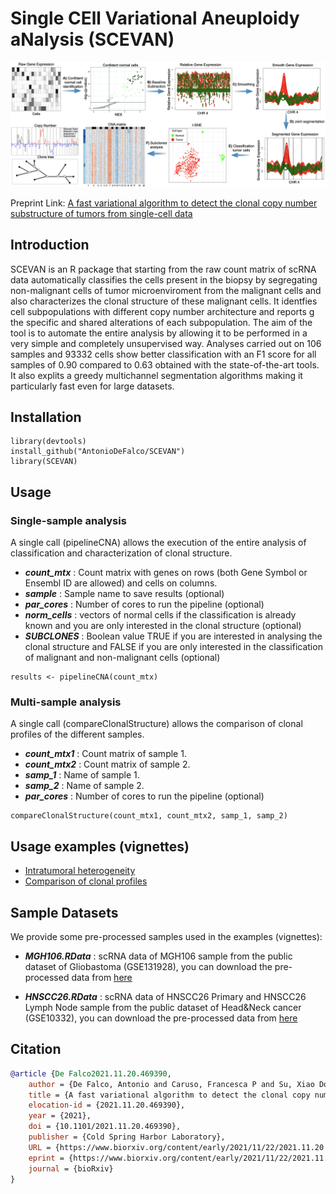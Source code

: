 # Single   CEll   Variational   Aneuploidy aNalysis  (SCEVAN)

![image](https://github.com/AntonioDeFalco/SCEVAN/blob/main/SCEVAN.png)

Preprint Link: [A fast variational algorithm to detect the clonal copy number substructure of tumors from single-cell data](https://www.biorxiv.org/content/10.1101/2021.11.20.469390v1)

## Introduction

SCEVAN is an R package that starting from the raw count matrix of scRNA data automatically classifies the cells present in the biopsy by segregating non-malignant cells of tumor microenviroment from the malignant cells and also characterizes the clonal structure of these malignant cells. It identfies cell subpopulations with different copy number architecture and reports g the specific and shared alterations of each subpopulation. The aim of the tool is to automate the entire analysis by allowing it to be performed in a very simple and completely unsupervised way. Analyses carried out on 106 samples and 93332 cells show better classification with an F1 score for all samples of 0.90 compared to 0.63 obtained with the state-of-the-art tools. It also explits a greedy multichannel segmentation algorithms making it particularly fast even for large datasets. 

## Installation

```
library(devtools)
install_github("AntonioDeFalco/SCEVAN")
library(SCEVAN)
```

## Usage

### Single-sample analysis
A single call (pipelineCNA) allows the execution of the entire analysis of classification and characterization of clonal structure.

- ***count_mtx*** : Count matrix with genes on rows (both Gene Symbol or Ensembl ID are allowed) and cells on columns.
- ***sample*** : Sample name to save results (optional)
- ***par_cores*** : Number of cores to run the pipeline  (optional)
- ***norm_cells*** : vectors of normal cells if the classification is already known and you are only interested in the clonal structure (optional)
- ***SUBCLONES*** : Boolean value TRUE if you are interested in analysing the clonal structure and FALSE if you are only interested in the classification of malignant and non-malignant cells (optional)

```
results <- pipelineCNA(count_mtx)
```

### Multi-sample analysis
A single call (compareClonalStructure) allows the comparison of clonal profiles of the different samples.

- ***count_mtx1*** : Count matrix of sample 1.
- ***count_mtx2*** : Count matrix of sample 2.
- ***samp_1*** : Name of sample 1.
- ***samp_2*** : Name of sample 2.
- ***par_cores*** : Number of cores to run the pipeline  (optional)

```
compareClonalStructure(count_mtx1, count_mtx2, samp_1, samp_2)
```

## Usage examples (vignettes)

- [Intratumoral heterogeneity](http://htmlpreview.github.io/?https://github.com/AntonioDeFalco/SCEVAN/blob/main/vignettes/IntratumoralHeterogeneityInGlioblastoma.html)
- [Comparison of clonal profiles](http://htmlpreview.github.io/?https://github.com/AntonioDeFalco/SCEVAN/blob/main/vignettes/ComparisonOfClonalProfiles.html)

## Sample Datasets

We provide some pre-processed samples used in the examples (vignettes):

- ***MGH106.RData*** : scRNA data of MGH106 sample from the public dataset of Gliobastoma (GSE131928), you can download the pre-processed data from [here](https://www.dropbox.com/s/b9udpvhnc2ez9pc/MGH106_data.RData?dl=0)

- ***HNSCC26.RData*** : scRNA data of HNSCC26 Primary and HNSCC26 Lymph Node sample from the public dataset of Head&Neck cancer (GSE10332), you can download the pre-processed data from [here](https://www.dropbox.com/s/6zns12amobs39g8/HNSCC26_data.RData?dl=0)

## Citation

```bibtex
@article {De Falco2021.11.20.469390,
	author = {De Falco, Antonio and Caruso, Francesca P and Su, Xiao Dong and Iavarone, Antonio and Ceccarelli, Michele},
	title = {A fast variational algorithm to detect the clonal copy number substructure of tumors from single-cell data},
	elocation-id = {2021.11.20.469390},
	year = {2021},
	doi = {10.1101/2021.11.20.469390},
	publisher = {Cold Spring Harbor Laboratory},
	URL = {https://www.biorxiv.org/content/early/2021/11/22/2021.11.20.469390},
	eprint = {https://www.biorxiv.org/content/early/2021/11/22/2021.11.20.469390.full.pdf},
	journal = {bioRxiv}
}
```
